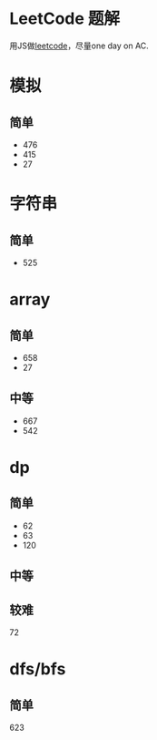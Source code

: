 # LeetCode 题解

用JS做[leetcode](https://leetcode.com)，尽量one day on AC.

# 模拟 
## 简单
* 476
* 415
* 27


# 字符串
## 简单
* 525 


# array
## 简单

* 658
* 27

## 中等

* 667
* 542

# dp
## 简单

* 62
* 63
* 120

## 中等

## 较难
72

# dfs/bfs

## 简单
623
